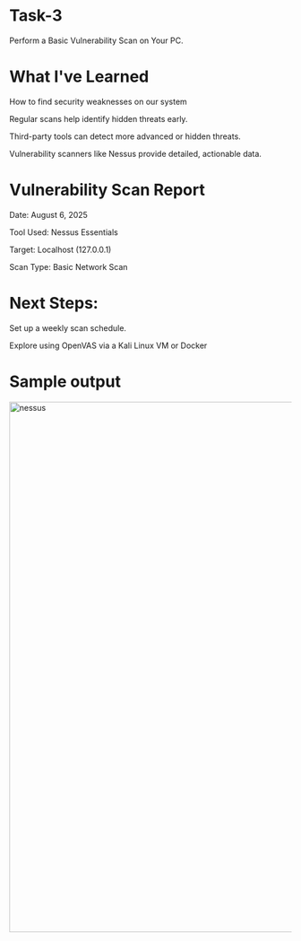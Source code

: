 # Task-3
Perform a Basic Vulnerability Scan on Your PC.
# What I've Learned
How to find security weaknesses on our system

Regular scans help identify hidden threats early.

Third-party tools can detect more advanced or hidden threats.

Vulnerability scanners like Nessus provide detailed, actionable data.
# Vulnerability Scan Report
Date: August 6, 2025

Tool Used: Nessus Essentials

Target: Localhost (127.0.0.1)

Scan Type: Basic Network Scan
# Next Steps:
Set up a weekly scan schedule.

Explore using OpenVAS via a Kali Linux VM or Docker
# Sample output
<img width="1919" height="946" alt="nessus" src="https://github.com/user-attachments/assets/9d895cf8-337f-42bc-b75f-1b54a3e8aec1" />




